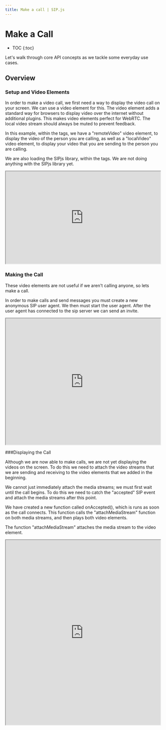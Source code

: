 ```yaml
---
title: Make a call | SIP.js
---
```


# Make a Call

* TOC
{:toc}

Let's walk through core API concepts as we tackle some everyday use cases.

## Overview

### Setup and Video Elements

In order to make a video call, we first need a way to display the video call on your screen.  We can use a video element for this.  The video element adds a standard way for browsers to display video over the internet without additional plugins. This makes video elements perfect for WebRTC. The local video stream should always be muted to prevent feedback.

In this example, within the <body> tags, we have a "remoteVideo" video element, to display the video of the person you are calling, as well as a "localVideo" video element, to display your video that you are sending to the person you are calling.  

We are also loading the SIPjs library, within the <head> tags.  We are not doing anything with the SIPjs library yet.

<iframe
  style="width: 100%; height: 300px"
  src="http://jsfiddle.net/mgc2e/1/embedded/html,js,css,result/">
</iframe>

### Making the Call

These video elements are not useful if we aren't calling anyone, so lets make a call.  

In order to make calls and send messages you must create a new anonymous SIP user agent.  We then must start the user agent.  After the user agent has connected to the sip server we can send an invite.  

<iframe
  style="width: 100%; height: 410px"
  src="http://jsfiddle.net/T4Kv2/1/embedded/">
</iframe>


###Displaying the Call

Although we are now able to make calls, we are not yet displaying the videos on the screen.  To do this we need to attach the video streams that we are sending and receiving to the video elements that we added in the beginning.  

We cannot just immediately attach the media streams; we must first wait until the call begins.  To do this we need to catch the "accepted" SIP event and attach the media streams after this point.  

We have created a new function called onAccepted(), which is runs as soon as the call connects.  This function calls the "attachMediaStream" function on both media streams, and then plays both video elements.

The function "attachMediaStream" attaches the media stream to the video element.

<iframe
  style="width: 100%; height: 600px"
  src="http://jsfiddle.net/qWmG7/1/embedded/">
</iframe>








